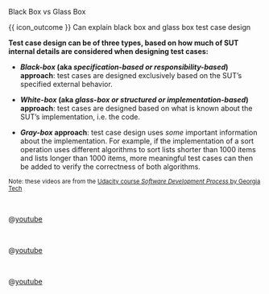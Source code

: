 <span id="title">Black Box vs Glass Box</span>

<span id="prereqs"></span>

<span id="outcomes">{{ icon_outcome }} Can explain black box and glass box test case design</span>

<div id="body">

**Test case design can be of three types, based on how much of SUT internal details are considered when designing test cases:**

* **_Black-box_ (aka _specification-based or responsibility-based_) approach**: test cases are designed exclusively based on the SUT’s specified external behavior.

* **_White-box_ (aka _glass-box or structured or implementation-based_) approach**: test cases are designed based on what is known about the SUT’s implementation, i.e. the code.

* **_Gray-box_ approach**: test case design uses _some_ important information about the implementation. For example, if the implementation of a sort operation uses different algorithms to sort lists shorter than 1000 items and lists longer than 1000 items, more meaningful test cases can then be added to verify the correctness of both algorithms.


<panel type="seamless" header="{{ icon_video }} %%Black-box and white-box testing%%"> 

<sub>Note: these videos are from the [Udacity course _Software Development Process_ by Georgia Tech](https://www.udacity.com/course/software-development-process--ud805)</sub>

<tabs> 
  <tab header="{{ icon_video }} Black-box vs White-box testing">
 
@[youtube](jRwwb7iaRsU)

  </tab>
  <tab header="{{ icon_video }} Black-box testing example">
 
@[youtube](6pbB37nFUZw)

  </tab>
  <tab header="{{ icon_video }} White-box testing example">
 
@[youtube](KIAkoae6_jE)

  </tab>

</tabs>
</panel>

</div>

<div id="extras">
</div>